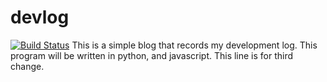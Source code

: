# devlog
[![Build Status](https://travis-ci.org/flecho/devlog.svg?branch=master)](https://travis-ci.org/flecho/devlog)
This is a simple blog that records my development log.
This program will be written in python, and javascript.
This line is for third change.

